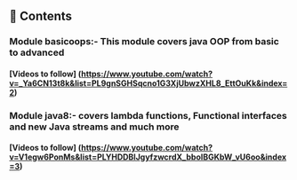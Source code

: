 ## 📖 Contents


### Module basicoops:- This module covers java OOP from basic to advanced
#### [Videos to follow] (https://www.youtube.com/watch?v=_Ya6CN13t8k&list=PL9gnSGHSqcno1G3XjUbwzXHL8_EttOuKk&index=2)

### Module java8:- covers lambda functions, Functional interfaces and new Java streams and much more
#### [Videos to follow] (https://www.youtube.com/watch?v=V1egw6PonMs&list=PLYHDDBlJgyfzwcrdX_bboIBGKbW_vU6oo&index=3)
